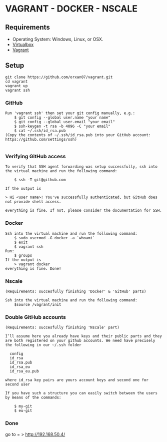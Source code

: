 VAGRANT - DOCKER - NSCALE
================================

## Requirements

- Operating System: Windows, Linux, or OSX.
- [Virtualbox][1]
- [Vagrant][2]

## Setup

```
git clone https://github.com/orxan07/vagrant.git
cd vagrant
vagrant up
vagrant ssh
```

### GitHub

```
Run 'vagrant ssh' then set your git config manually, e.g.:
    $ git config --global user.name "your name"
    $ git config --global user.email "your email"
    $ ssh-keygen -t rsa -b 4096 -C "your email"
    $ cat ~/.ssh/id_rsa.pub
(Copy the contents of ~/.ssh/id_rsa.pub into your GitHub account: https://github.com/settings/ssh)


```

### Verifying GitHub access

```
To verify that SSH agent forwarding was setup successfully, ssh into the virtual machine and run the following command:

    $ ssh -T git@github.com

If the output is

> Hi <user name>! You've successfully authenticated, but GitHub does not provide shell access.

everything is fine. If not, please consider the documentation for SSH.

```

### Docker

```
Ssh into the virtual machine and run the following command:
    $ sudo usermod -G docker -a `whoami`
    $ exit
    $ vagrant ssh
Run: 
    $ groups
If the output is 
    > vagrant docker
everything is fine. Done!

```

### Nscale

```
(Requirements: succesfully finishing 'Docker' & 'GitHub' parts)

Ssh into the virtual machine and run the following command:
    $source /vagrant/init
```

### Double GitHub accounts

```
(Requirements: succesfully finishing 'Nscale' part)

I’ll assume here you already have keys and their public parts and they are both registered on your github accounts. We need have precisely the following in our ~/.ssh folder 

  config
  id_rsa
  id_rsa.pub
  id_rsa_eu
  id_rsa_eu.pub

where id_rsa key pairs are yours account keys and second one for second user

If you have such a structure you can easily switch between the users by means of the commands:

    $ my-git
    $ eu-git

```

### Done

go to  = > http://192.168.50.4/

[1]: https://www.virtualbox.org
[2]: http://vagrantup.com/

